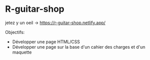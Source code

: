 # R-guitar-shop

jetez y un oeil -> https://r-guitar-shop.netlify.app/

Objectifs:
 - Développer une page HTML/CSS
 - Développer une page sur la base d'un cahier des charges et d'un maquette
